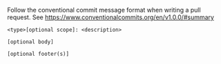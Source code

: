 Follow the conventional commit message format when writing a pull request.
See https://www.conventionalcommits.org/en/v1.0.0/#summary

```text
<type>[optional scope]: <description>

[optional body]

[optional footer(s)]
```
